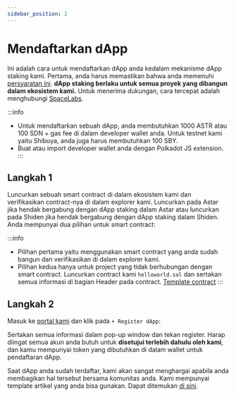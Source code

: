 ```yaml
---
sidebar_position: 2
---
```


# Mendaftarkan dApp

Ini adalah cara untuk mendaftarkan dApp anda kedalam mekanisme dApp staking kami. Pertama, anda harus memastikan bahwa anda memenuhi [persyaratan ini](https://docs.astar.network/docs/dapp-staking/for-devs/requirements). **dApp staking berlaku untuk semua proyek yang dibangun dalam ekosistem kami.** Untuk menerima dukungan, cara tercepat adalah menghubungi [SpaceLabs](https://astar.network/spacelabs/).

:::info
- Untuk mendaftarkan sebuah dApp, anda membutuhkan 1000 ASTR atau 100 SDN + gas fee di dalam developer wallet anda. Untuk testnet kami yaitu Shibuya, anda juga harus membutuhkan 100 SBY.
- Buat atau import developer wallet anda dengan Polkadot JS extension.
:::

## Langkah 1

Luncurkan sebuah smart contract di dalam ekosistem kami dan verifikasikan contract-nya di dalam explorer kami. Luncurkan pada Astar jika hendak bergabung dengan dApp staking dalam Astar atau luncurkan pada Shiden jika hendak bergabung dengan dApp staking dalam Shiden. Anda mempunyai dua pilihan untuk smart contract:

:::info
- Pilihan pertama yaitu menggunakan smart contract yang anda sudah bangun dan verifikasikan di dalam explorer kami.
- Pilihan kedua hanya untuk project yang tidak berhubungan dengan smart contract. Luncurkan contract kami `helloworld.sol` dan sertakan semua informasi di bagian Header pada contract. [Template contract](https://github.com/AstarNetwork/builders-program/blob/main/hellowold.sol)
:::

## Langkah 2

Masuk ke [portal kami](https://portal.astar.network/#/store/discover-dapps) dan klik pada `+ Register dApp`:

Sertakan semua informasi dalam pop-up window dan tekan register. Harap diingat semua akun anda butuh untuk **disetujui terlebih dahulu oleh kami**, dan kamu mempunyai token yang dibutuhkan di dalam wallet untuk pendaftaran dApp.

Saat dApp anda sudah terdaftar, kami akan sangat menghargai apabila anda membagikan hal tersebut bersama komunitas anda. Kami mempunyai template artikel yang anda bisa gunakan. Dapat ditemukan [di sini](https://astarnetwork.notion.site/dApp-staking-template-Astar-Network-07d029f2d89644f48a17650522968682).
